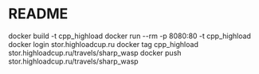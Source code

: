 # README #

docker build -t cpp_highload
docker run --rm -p 8080:80 -t cpp_highload
docker login stor.highloadcup.ru
docker tag cpp_highload stor.highloadcup.ru/travels/sharp_wasp
docker push stor.highloadcup.ru/travels/sharp_wasp